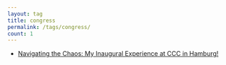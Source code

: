 ```yaml
---
layout: tag
title: congress
permalink: /tags/congress/
count: 1
---
```


- [Navigating the Chaos: My Inaugural Experience at CCC in Hamburg!](https://gosein.de/37c3.html)

